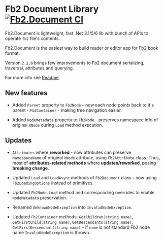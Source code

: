 # Fb2 Document Library&nbsp;[![Fb2.Document CI](https://github.com/Overrided/Fb2.Document/actions/workflows/ci_build.yml/badge.svg)](https://github.com/Overrided/Fb2.Document/actions/workflows/ci_build.yml)


Fb2.Document is lightweight, fast .Net 3.1/5/6 lib with bunch of APIs to operate `fb2` file's contents.

Fb2.Document is the easiest way to build reader or editor app for [Fb2](https://en.wikipedia.org/wiki/FictionBook) book format.  

Version `2.2.0` brings few improvements to Fb2 document serializing, traversal, attributes and querying.

For more info see [Readme](https://github.com/Overrided/Fb2.Document).

## New features

* Added `Parent` property to `Fb2Node` - now each node points back to it's parent - `Fb2Container` - making tree navigation easier.

* Added `NodeMetadata` property to `Fb2Node` - preserves namespace info of original `XNode` during `Load` method execution.

## Updates

* `Attributes` where **reworked** - now attributes can preserve `NamespaceName` of original `XNode` attribute, using `Fb2Attribute` class. Thus, most of **attributes-related methods** where **updates/reworked**, posing **breaking change**. 

* Updated `Load` and `LoadAsync` methods of `Fb2Document` class - now using `Fb2LoadingOptions` instead of primitives.

* Updated `Fb2Node.Load` method and corresponding overrides to enable `NodeMetadata` preservation. 

* Renamed `UnknownNodeException` into `InvalidNodeException`.

* Updated `Fb2Container` methods: `GetChildren(string name)`, `GetFirstChild(string name)`, `GetDescendants(string name)`, `GetFirstDescendant(string name)` - if `name` is not standard Fb2 node name `InvalidNodeException` is thrown.
